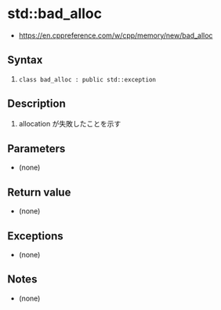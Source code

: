 # std::bad_alloc <new>
- <https://en.cppreference.com/w/cpp/memory/new/bad_alloc>


## Syntax
1. `class bad_alloc : public std::exception`


## Description
1. allocation が失敗したことを示す


## Parameters
- (none)


## Return value
- (none)


## Exceptions
- (none)


## Notes
- (none)

